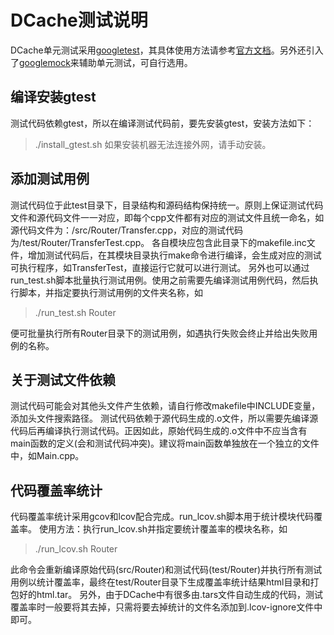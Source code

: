 DCache测试说明
====
DCache单元测试采用[googletest](https://github.com/abseil/googletest)，其具体使用方法请参考[官方文档](https://github.com/abseil/googletest/blob/master/googletest/docs/primer.md)。另外还引入了[googlemock](https://github.com/abseil/googletest/tree/master/googlemock)来辅助单元测试，可自行选用。

## 编译安装gtest
测试代码依赖gtest，所以在编译测试代码前，要先安装gtest，安装方法如下：
> ./install_gtest.sh
如果安装机器无法连接外网，请手动安装。

## 添加测试用例
测试代码位于此test目录下，目录结构和源码结构保持统一。原则上保证测试代码文件和源代码文件一一对应，即每个cpp文件都有对应的测试文件且统一命名，如源代码文件为：/src/Router/Transfer.cpp，对应的测试代码为/test/Router/TransferTest.cpp。
各自模块应包含此目录下的makefile.inc文件，增加测试代码后，在其模块目录执行make命令进行编译，会生成对应的测试可执行程序，如TransferTest，直接运行它就可以进行测试。
另外也可以通过run_test.sh脚本批量执行测试用例。使用之前需要先编译测试用例代码，然后执行脚本，并指定要执行测试用例的文件夹名称，如
> ./run_test.sh Router

便可批量执行所有Router目录下的测试用例，如遇执行失败会终止并给出失败用例的名称。

## 关于测试文件依赖
测试代码可能会对其他头文件产生依赖，请自行修改makefile中INCLUDE变量，添加头文件搜索路径。
测试代码依赖于源代码生成的.o文件，所以需要先编译源代码后再编译执行测试代码。正因如此，原始代码生成的.o文件中不应当含有main函数的定义(会和测试代码冲突)。建议将main函数单独放在一个独立的文件中，如Main.cpp。

## 代码覆盖率统计
代码覆盖率统计采用gcov和lcov配合完成。run_lcov.sh脚本用于统计模块代码覆盖率。
使用方法：执行run_lcov.sh并指定要统计覆盖率的模块名称，如
> ./run_lcov.sh Router

此命令会重新编译原始代码(src/Router)和测试代码(test/Router)并执行所有测试用例以统计覆盖率，最终在test/Router目录下生成覆盖率统计结果html目录和打包好的html.tar。
另外，由于DCache中有很多由.tars文件自动生成的代码，测试覆盖率时一般要将其去掉，只需将要去掉统计的文件名添加到.lcov-ignore文件中即可。